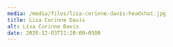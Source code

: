 ```yaml
---
media: /media/files/lisa-corinne-davis-headshot.jpg
title: Lisa Corinne Davis
alt: Lisa Corinne Davis
date: 2020-12-03T11:20:00-0500
---
```

